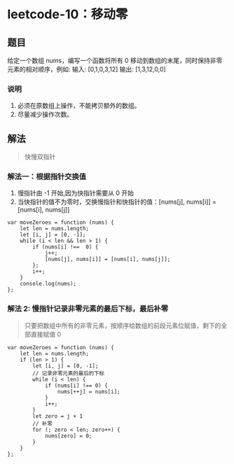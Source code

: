 # leetcode-10：移动零

## 题目

给定一个数组 nums，编写一个函数将所有 0 移动到数组的末尾，同时保持非零元素的相对顺序，例如:
输入: [0,1,0,3,12]
输出: [1,3,12,0,0]

### 说明

1. 必须在原数组上操作，不能拷贝额外的数组。
2. 尽量减少操作次数。

## 解法

> 快慢双指针

### 解法一：根据指针交换值

1. 慢指针由 -1 开始,因为快指针需要从 0 开始
2. 当快指针的值不为零时，交换慢指针和快指针的值：[nums[j], nums[i]] = [nums[i], nums[j]]

```
var moveZeroes = function (nums) {
    let len = nums.length;
    let [i, j] = [0, -1];
    while (i < len && len > 1) {
        if (nums[i] !==  0) {
            j++;
            [nums[j], nums[i]] = [nums[i], nums[j]];
        };
        i++;
    }
    console.log(nums);
};
```

### 解法 2: 慢指针记录非零元素的最后下标，最后补零

> 只要把数组中所有的非零元素，按顺序给数组的前段元素位赋值，剩下的全部直接赋值 0

```
var moveZeroes = function (nums) {
    let len = nums.length;
    if (len > 1) {
        let [i, j] = [0, -1];
        // 记录非零元素的最后的下标
        while (i < len) {
            if (nums[i] !== 0) {
                nums[++j] = nums[i];
            }
            i++;
        }
        let zero = j + 1
        // 补零
        for (; zero < len; zero++) {
            nums[zero] = 0;
        }
    }
};
```

